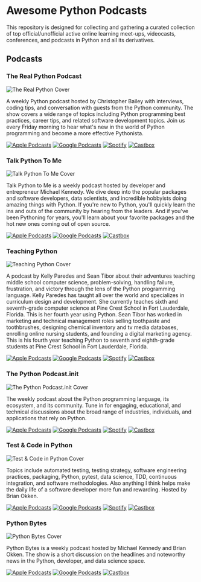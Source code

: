 # Awesome Python Podcasts
This repository is designed for collecting and gathering a curated collection of top official/unofficial active online learning meet-ups, videocasts, conferences, and podcasts in Python and all its derivatives.

## Podcasts

### The Real Python Podcast

![The Real Python Cover](https://github.com/lnxpy/awesome-python-podcasts/blob/main/covers/podcast/real-python-cover.jpg?raw=true)

A weekly Python podcast hosted by Christopher Bailey with interviews, coding tips, and conversation with guests from the Python community. The show covers a wide range of topics including Python programming best practices, career tips, and related software development topics. Join us every Friday morning to hear what's new in the world of Python programming and become a more effective Pythonista.

[![Apple Podcasts](https://img.shields.io/badge/Apple_Podcasts-9933CC?style=for-the-badge&logo=apple-podcasts&logoColor=white)](https://podcasts.apple.com/us/podcast/feed/id1501905538)
[![Google Podcasts](https://img.shields.io/badge/Google_Podcasts-4285F4?style=for-the-badge&logo=google-podcasts&logoColor=white)](https://podcasts.google.com/feed/aHR0cHM6Ly9yZWFscHl0aG9uLmNvbS9wb2RjYXN0cy9ycHAvZmVlZA?sa=X&ved=0CAMQ4aUDahcKEwj48Pjk3dz3AhUAAAAAHQAAAAAQNQ)
[![Spotify](https://img.shields.io/badge/Spotify-1ED760?&style=for-the-badge&logo=spotify&logoColor=white)](https://open.spotify.com/show/41Av6Rq81LfOT3Volz7W9D)
[![Castbox](https://img.shields.io/badge/Castbox-F55B23?logo=castbox&logoColor=fff&style=for-the-badge)](https://castbox.fm/vic/1501905538)

### Talk Python To Me

![Talk Python To Me Cover](https://github.com/lnxpy/awesome-python-podcasts/blob/main/covers/podcast/talk-python-to-me.png?raw=true)

Talk Python to Me is a weekly podcast hosted by developer and entrepreneur Michael Kennedy. We dive deep into the popular packages and software developers, data scientists, and incredible hobbyists doing amazing things with Python. If you're new to Python, you'll quickly learn the ins and outs of the community by hearing from the leaders. And if you've been Pythoning for years, you'll learn about your favorite packages and the hot new ones coming out of open source.

[![Apple Podcasts](https://img.shields.io/badge/Apple_Podcasts-9933CC?style=for-the-badge&logo=apple-podcasts&logoColor=white)](https://podcasts.apple.com/us/podcast/talk-python-to-me/id979020229)
[![Google Podcasts](https://img.shields.io/badge/Google_Podcasts-4285F4?style=for-the-badge&logo=google-podcasts&logoColor=white)](https://podcasts.google.com/feed/aHR0cHM6Ly90YWxrcHl0aG9uLmZtL2VwaXNvZGVzL3Jzcw?sa=X&ved=0CBoQ27cFahcKEwj48Pjk3dz3AhUAAAAAHQAAAAAQLA)
[![Castbox](https://img.shields.io/badge/Castbox-F55B23?logo=castbox&logoColor=fff&style=for-the-badge)](https://castbox.fm/channel/Talk-Python-To-Me-id2315)

### Teaching Python

![Teaching Python Cover](https://github.com/lnxpy/awesome-python-podcasts/blob/main/covers/podcast/teaching-python.png?raw=true)

A podcast by Kelly Paredes and Sean Tibor about their adventures teaching middle school computer science, problem-solving, handling failure, frustration, and victory through the lens of the Python programming language. Kelly Paredes has taught all over the world and specializes in curriculum design and development. She currently teaches sixth and seventh-grade computer science at Pine Crest School in Fort Lauderdale, Florida. This is her fourth year using Python. Sean Tibor has worked in marketing and technical management roles selling toothpaste and toothbrushes, designing chemical inventory and tv media databases, enrolling online nursing students, and founding a digital marketing agency. This is his fourth year teaching Python to seventh and eighth-grade students at Pine Crest School in Fort Lauderdale, Florida.

[![Apple Podcasts](https://img.shields.io/badge/Apple_Podcasts-9933CC?style=for-the-badge&logo=apple-podcasts&logoColor=white)](https://podcasts.apple.com/us/podcast/teaching-python/id1445806053)
[![Google Podcasts](https://img.shields.io/badge/Google_Podcasts-4285F4?style=for-the-badge&logo=google-podcasts&logoColor=white)](https://podcasts.google.com/feed/aHR0cHM6Ly93d3cudGVhY2hpbmdweXRob24uZm0vcnNz?sa=X&ved=0CBsQ27cFahcKEwj48Pjk3dz3AhUAAAAAHQAAAAAQLA)
[![Spotify](https://img.shields.io/badge/Spotify-1ED760?&style=for-the-badge&logo=spotify&logoColor=white)](https://open.spotify.com/show/3dcJgPzmDn6JXn1eoZvnjH)
[![Castbox](https://img.shields.io/badge/Castbox-F55B23?logo=castbox&logoColor=fff&style=for-the-badge)](https://castbox.fm/channel/Teaching-Python-id2771222)

### The Python Podcast.__init__

![The Python Podcast.init Cover](https://raw.githubusercontent.com/lnxpy/awesome-python-podcasts/main/covers/podcast/the-python-podcast-init.png)

The weekly podcast about the Python programming language, its ecosystem, and its community. Tune in for engaging, educational, and technical discussions about the broad range of industries, individuals, and applications that rely on Python.

[![Apple Podcasts](https://img.shields.io/badge/Apple_Podcasts-9933CC?style=for-the-badge&logo=apple-podcasts&logoColor=white)](https://podcasts.apple.com/us/podcast/the-python-podcast-init/id981834425)
[![Google Podcasts](https://img.shields.io/badge/Google_Podcasts-4285F4?style=for-the-badge&logo=google-podcasts&logoColor=white)](https://podcasts.google.com/feed/aHR0cHM6Ly93d3cucHl0aG9ucG9kY2FzdC5jb20vZmVlZC9mdWxsLw?sa=X&ved=0CB4Q27cFahcKEwj48Pjk3dz3AhUAAAAAHQAAAAAQLA)
[![Spotify](https://img.shields.io/badge/Spotify-1ED760?&style=for-the-badge&logo=spotify&logoColor=white)](https://open.spotify.com/show/5LblXHyyIfoGOL8s3ZcCxe)
[![Castbox](https://img.shields.io/badge/Castbox-F55B23?logo=castbox&logoColor=fff&style=for-the-badge)](https://castbox.fm/channel/id2203387)

### Test & Code in Python

![Test & Code in Python Cover](https://raw.githubusercontent.com/lnxpy/awesome-python-podcasts/main/covers/podcast/test-and-code.png)

Topics include automated testing, testing strategy, software engineering practices, packaging, Python, pytest, data science, TDD, continuous integration, and software methodologies. Also anything I think helps make the daily life of a software developer more fun and rewarding. Hosted by Brian Okken.

[![Apple Podcasts](https://img.shields.io/badge/Apple_Podcasts-9933CC?style=for-the-badge&logo=apple-podcasts&logoColor=white)](https://podcasts.apple.com/us/podcast/test-code-in-python/id1029487211)
[![Google Podcasts](https://img.shields.io/badge/Google_Podcasts-4285F4?style=for-the-badge&logo=google-podcasts&logoColor=white)](https://podcasts.google.com/feed/aHR0cHM6Ly90ZXN0YW5kY29kZS5jb20vcnNz?sa=X&ved=0CBwQ27cFahcKEwj48Pjk3dz3AhUAAAAAHQAAAAAQLA)
[![Spotify](https://img.shields.io/badge/Spotify-1ED760?&style=for-the-badge&logo=spotify&logoColor=white)](https://open.spotify.com/show/3TFuu4Eb7jGgR8cwGrQifa)
[![Castbox](https://img.shields.io/badge/Castbox-F55B23?logo=castbox&logoColor=fff&style=for-the-badge)](https://castbox.fm/channel/Test-%2526-Code-in-Python-id2112406)

### Python Bytes

![Python Bytes Cover](https://github.com/lnxpy/awesome-python-podcasts/blob/main/covers/podcast/python-bytes.png?raw=true)

Python Bytes is a weekly podcast hosted by Michael Kennedy and Brian Okken. The show is a short discussion on the headlines and noteworthy news in the Python, developer, and data science space.

[![Apple Podcasts](https://img.shields.io/badge/Apple_Podcasts-9933CC?style=for-the-badge&logo=apple-podcasts&logoColor=white)](https://podcasts.apple.com/us/podcast/python-bytes/id1173690032)
[![Google Podcasts](https://img.shields.io/badge/Google_Podcasts-4285F4?style=for-the-badge&logo=google-podcasts&logoColor=white)](https://podcasts.google.com/feed/aHR0cHM6Ly9weXRob25ieXRlcy5mbS9lcGlzb2Rlcy9yc3M?sa=X&ved=0CB0Q27cFahcKEwj48Pjk3dz3AhUAAAAAHQAAAAAQLA)
[![Castbox](https://img.shields.io/badge/Castbox-F55B23?logo=castbox&logoColor=fff&style=for-the-badge)](https://castbox.fm/channel/Python-Bytes-id410810)

